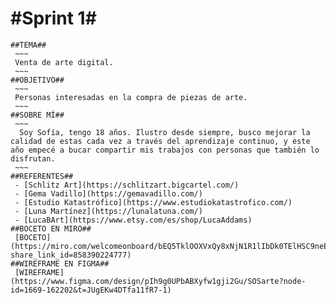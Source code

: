 #Sprint 1#
 ===
    ##TEMA##
     ~~~
     Venta de arte digital.
     ~~~
    ##OBJETIVO##
     ~~~
     Personas interesadas en la compra de piezas de arte.
     ~~~
    ##SOBRE MÍ##
     ~~~
      Soy Sofía, tengo 18 años. Ilustro desde siempre, busco mejorar la calidad de estas cada vez a través del aprendizaje continuo, y este año empecé a bucar compartir mis trabajos con personas que también lo disfrutan.
     ~~~
    ##REFERENTES##
     - [Schlitz Art](https://schlitzart.bigcartel.com/)
     - [Gema Vadillo](https://gemavadillo.com/)
     - [Estudio Katastrófico](https://www.estudiokatastrofico.com/)
     - [Luna Martínez](https://lunalatuna.com/)
     - [LucaBArt](https://www.etsy.com/es/shop/LucaAddams)
    ##BOCETO EN MIRO##
     [BOCETO](https://miro.com/welcomeonboard/bEQ5TklOOXVxQy8xNjN1R1lIbDk0TElHSC9neE8rbFNJTVhtU2E1TmYvcGxoQ3BMN2RkS2FGSXQ2L0NVMHJUYXVtd2dENVpMMXdvYXBjN0xHU1lBN3VPZUVRYitXbGdMZ2hhSEtONzhTS2NlWGYrMVBVRW02ek5rNTFpYjhubXAhZQ==?share_link_id=858390224777)
    ##WIREFRAME EN FIGMA##
     [WIREFRAME](https://www.figma.com/design/pIh9g0UPbABXyfw1gji2Gu/SOSarte?node-id=1669-162202&t=JUgEKw4DTfa11fR7-1)
